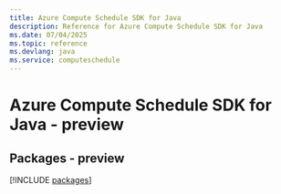 ```yaml
---
title: Azure Compute Schedule SDK for Java
description: Reference for Azure Compute Schedule SDK for Java
ms.date: 07/04/2025
ms.topic: reference
ms.devlang: java
ms.service: computeschedule
---
```

# Azure Compute Schedule SDK for Java - preview
## Packages - preview
[!INCLUDE [packages](compute-schedule-index.md)]
